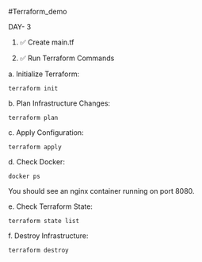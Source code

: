 #Terraform_demo

DAY- 3 

1. ✅ Create main.tf

2. ✅ Run Terraform Commands

a. Initialize Terraform:

    terraform init

b. Plan Infrastructure Changes:

    terraform plan

c. Apply Configuration:

    terraform apply 

d. Check Docker:

    docker ps

You should see an nginx container running on port 8080.

e. Check Terraform State:

    terraform state list

f. Destroy Infrastructure:

    terraform destroy 

